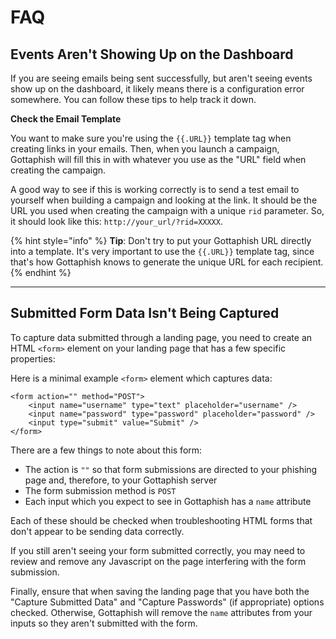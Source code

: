 # FAQ



## Events Aren't Showing Up on the Dashboard

If you are seeing emails being sent successfully, but aren't seeing events show up on the dashboard, it likely means there is a configuration error somewhere. You can follow these tips to help track it down.

**Check the Email Template**

You want to make sure you're using the `{{.URL}}` template tag when creating links in your emails. Then, when you launch a campaign, Gottaphish will fill this in with whatever you use as the "URL" field when creating the campaign.

A good way to see if this is working correctly is to send a test email to yourself when building a campaign and looking at the link. It should be the URL you used when creating the campaign with a unique `rid` parameter. So, it should look like this: `http://your_url/?rid=XXXXX`.

{% hint style="info" %}
**Tip**: Don't try to put your Gottaphish URL directly into a template. It's very important to use the `{{.URL}}` template tag, since that's how Gottaphish knows to generate the unique URL for each recipient.
{% endhint %}

****

## Submitted Form Data Isn't Being Captured

To capture data submitted through a landing page, you need to create an HTML `<form>` element on your landing page that has a few specific properties:

Here is a minimal example `<form>` element which captures data:

```markup
<form action="" method="POST">
    <input name="username" type="text" placeholder="username" />
    <input name="password" type="password" placeholder="password" />
    <input type="submit" value="Submit" />
</form>
```

There are a few things to note about this form:

* The action is `""` so that form submissions are directed to your phishing page and, therefore, to your Gottaphish server
* The form submission method is `POST`
* Each input which you expect to see in Gottaphish has a `name` attribute

Each of these should be checked when troubleshooting HTML forms that don't appear to be sending data correctly.

If you still aren't seeing your form submitted correctly, you may need to review and remove any Javascript on the page interfering with the form submission.

Finally, ensure that when saving the landing page that you have both the "Capture Submitted Data" and "Capture Passwords" (if appropriate) options checked. Otherwise, Gottaphish will remove the `name` attributes from your inputs so they aren't submitted with the form.
